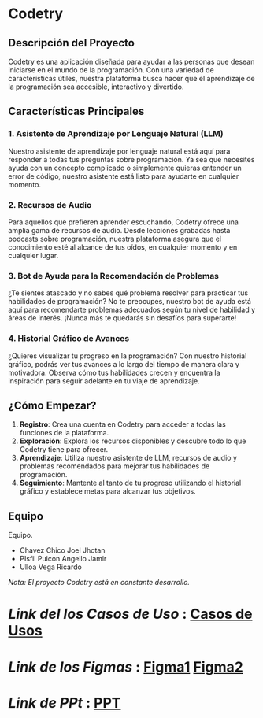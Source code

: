 # Codetry

## Descripción del Proyecto

Codetry es una aplicación diseñada para ayudar a las personas que desean iniciarse en el mundo de la programación. Con una variedad de características útiles, nuestra plataforma busca hacer que el aprendizaje de la programación sea accesible, interactivo y divertido.

## Características Principales

### 1. Asistente de Aprendizaje por Lenguaje Natural (LLM)

Nuestro asistente de aprendizaje por lenguaje natural está aquí para responder a todas tus preguntas sobre programación. Ya sea que necesites ayuda con un concepto complicado o simplemente quieras entender un error de código, nuestro asistente está listo para ayudarte en cualquier momento.

### 2. Recursos de Audio

Para aquellos que prefieren aprender escuchando, Codetry ofrece una amplia gama de recursos de audio. Desde lecciones grabadas hasta podcasts sobre programación, nuestra plataforma asegura que el conocimiento esté al alcance de tus oídos, en cualquier momento y en cualquier lugar.

### 3. Bot de Ayuda para la Recomendación de Problemas

¿Te sientes atascado y no sabes qué problema resolver para practicar tus habilidades de programación? No te preocupes, nuestro bot de ayuda está aquí para recomendarte problemas adecuados según tu nivel de habilidad y áreas de interés. ¡Nunca más te quedarás sin desafíos para superarte!

### 4. Historial Gráfico de Avances

¿Quieres visualizar tu progreso en la programación? Con nuestro historial gráfico, podrás ver tus avances a lo largo del tiempo de manera clara y motivadora. Observa cómo tus habilidades crecen y encuentra la inspiración para seguir adelante en tu viaje de aprendizaje.

## ¿Cómo Empezar?

1. **Registro**: Crea una cuenta en Codetry para acceder a todas las funciones de la plataforma.
2. **Exploración**: Explora los recursos disponibles y descubre todo lo que Codetry tiene para ofrecer.
3. **Aprendizaje**: Utiliza nuestro asistente de LLM, recursos de audio y problemas recomendados para mejorar tus habilidades de programación.
4. **Seguimiento**: Mantente al tanto de tu progreso utilizando el historial gráfico y establece metas para alcanzar tus objetivos.

## Equipo

Equipo.

- Chavez Chico Joel Jhotan
- PIsfil Puicon Angello Jamir
- Ulloa Vega Ricardo 


*Nota: El proyecto Codetry está en constante desarrollo.*
# *Link del los Casos de Uso* : [Casos de Usos](https://docs.google.com/document/d/1jY-54AmgjJwYDiCLFdVAKpA0wWbhDOhYNpgjPG8cd6s/edit)
# *Link de los Figmas* : [Figma1](https://www.figma.com/file/0upuoJhOJKoRfe3yM1Tm8A/Untitled?type=design&node-id=0-1&mode=design&t=FQmv03LRoPbyEeDL-0) [Figma2](https://www.figma.com/file/GyG74wnZICr4btS9xLVujo/Untitled?type=design&node-id=0-1&mode=design&t=0kGHSU7Mu4QKl1oh-0)
# *Link de PPt* : [PPT](https://docs.google.com/presentation/d/1GbGd0jrRWh9EobzGli4IJ0PHfJlKoyXlLjDcQSWCF6s/edit#slide=id.g2d121c5fb0c_0_10)
  
